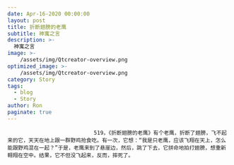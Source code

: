 ```yaml
---
date: Apr-16-2020 00:00:00
layout: post
title: 折断翅膀的老鹰
subtitle: 神寓之言
description: >-
  神寓之言
image: >-
    /assets/img/Qtcreator-overview.png
optimized_image: >-
    /assets/img/Qtcreator-overview.png
category: Story
tags:
  - blog
  - Story
author: Ron
paginate: true
---
```


							　　519，《折断翅膀的老鹰》有个老鹰，折断了翅膀，飞不起来的它，天天在地上跟一群野鸡抢食吃。有一次，它想：“我是只老鹰，应该飞翔在天上，怎么能跟野鸡混在一起？”于是，老鹰来到了悬崖边，然后，跳了下去，它拼命地拍打翅膀，想重新翱翔在空中。结果，它不但没飞起来，反而，摔死了。
							
							
						